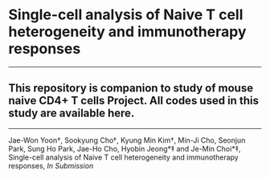 # Single-cell analysis of Naive T cell heterogeneity and immunotherapy responses
---
## This repository is companion to study of mouse naive CD4+ T cells Project. All codes used in this study are available here.
---
Jae-Won Yoon†, Sookyung Cho†, Kyung Min Kim†, Min-Ji Cho, Seonjun Park, Sung Ho Park, Jae-Ho Cho, Hyobin Jeong*‡ and Je-Min Choi*‡, Single-cell analysis of Naive T cell heterogeneity and immunotherapy responses, _In Submission_
